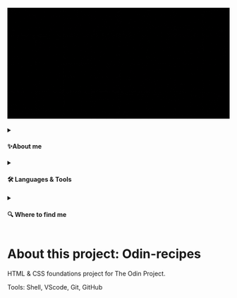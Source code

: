 ![](https://github.com/hess-sabina/odin-recipes/blob/f44a312953869dc766052c26b64e21f813563995/wb%20header%20gif.gif)

<details><summary><b><h4>✨About me<h4></b></summary><br/>

<p align="left">Hi, I am S. I am self-taught Full Stack web developer from Germany, currently living in Belgium. Excited about my future in tech, to start new projects and to get to know a new community. If you require any further information, feel free to contact me.
<br>
<br>
  Current Goals 》Finish The Odin Project
<br>
<br>
  
  <p>🛠️ Goal: Finish "The Odin Project"</p>
  <p>🌱 Currently learning HTML & CSS, Node.j</p>
  <p>😀 I enjoy outdoors and gaming in my free time.</p>
  <p>💬 Feel free to contact me via GitHub or Discord!</p>
  <p>⚡ Fun fact: My first line of code was not "Hello World!"</p>
</p></details>
  
<details><summary><b><h4>🛠️ Languages & Tools<h4></b></summary><br/>
<p align="left"> <a href="https://git-scm.com/" target="_blank"> <img src="https://www.vectorlogo.zone/logos/git-scm/git-scm-icon.svg" alt="git" width="40" height="40"/></a> <a href="https://www.w3.org/html/" target="_blank"> <img src="https://raw.githubusercontent.com/devicons/devicon/master/icons/html5/html5-original-wordmark.svg" alt="html5" width="40" height="40"/></a> <a href="https://www.w3schools.com/css/" target="_blank"> <img src="https://raw.githubusercontent.com/devicons/devicon/master/icons/css3/css3-original-wordmark.svg" alt="css3" width="40" height="40"/></a> <a href="https://developer.mozilla.org/en-US/docs/Web/JavaScript" target="_blank"> <img src="https://raw.githubusercontent.com/devicons/devicon/master/icons/javascript/javascript-original.svg" alt="javascript" width="40" height="40"/></a></p>
<a href="https://nodejs.org" target="_blank"> <img src="https://raw.githubusercontent.com/devicons/devicon/master/icons/nodejs/nodejs-original-wordmark.svg" alt="nodejs" width="40" height="40"/> </a></details> 
  
  

<details><summary><b><h4>🔍 Where to find me</h4></b></summary><br/>
 <p align="left"><a href="https://github.com/hess-sabina" target="_blank"><img alt="Github" src="https://img.shields.io/badge/GitHub-%2312100E.svg?&style=for-the-badge&logo=Github&logoColor=white" /></a> 
<br>
<br>
<a href="http://discordapp.com/users/970420809573224458" target="_blank"><img alt="Discord" src="https://img.shields.io/badge/-Discord-blue" /></a></p></details>

# About this project: Odin-recipes

HTML & CSS foundations project for The Odin Project.
  
  Tools: Shell, VScode, Git, GitHub
